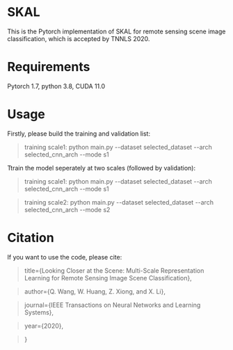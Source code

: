 # SKAL
This is the Pytorch implementation of SKAL for remote sensing scene image classification, which is accepted by TNNLS 2020.

# Requirements
Pytorch 1.7, python 3.8, CUDA 11.0

# Usage
Firstly, please build the training and validation list:
> training scale1: python main.py --dataset selected_dataset --arch selected_cnn_arch --mode s1 


Ttrain the model seperately at two scales (followed by validation):

> training scale1: python main.py --dataset selected_dataset --arch selected_cnn_arch --mode s1 

> training scale2: python main.py --dataset selected_dataset --arch selected_cnn_arch --mode s2 

# Citation
If you want to use the code, please cite: 
> title={Looking Closer at the Scene: Multi-Scale Representation Learning for Remote Sensing Image Scene Classification},

> author={Q. Wang, W. Huang, Z. Xiong, and X. Li},

> journal={IEEE Transactions on Neural Networks and Learning Systems},

> year={2020},

> }
